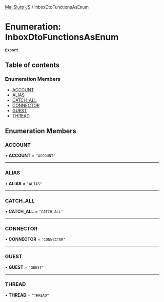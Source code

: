 [MailSlurp JS](../README.md) / InboxDtoFunctionsAsEnum

# Enumeration: InboxDtoFunctionsAsEnum

**`Export`**

## Table of contents

### Enumeration Members

- [ACCOUNT](InboxDtoFunctionsAsEnum.md#account)
- [ALIAS](InboxDtoFunctionsAsEnum.md#alias)
- [CATCH\_ALL](InboxDtoFunctionsAsEnum.md#catch_all)
- [CONNECTOR](InboxDtoFunctionsAsEnum.md#connector)
- [GUEST](InboxDtoFunctionsAsEnum.md#guest)
- [THREAD](InboxDtoFunctionsAsEnum.md#thread)

## Enumeration Members

### ACCOUNT

• **ACCOUNT** = ``"ACCOUNT"``

___

### ALIAS

• **ALIAS** = ``"ALIAS"``

___

### CATCH\_ALL

• **CATCH\_ALL** = ``"CATCH_ALL"``

___

### CONNECTOR

• **CONNECTOR** = ``"CONNECTOR"``

___

### GUEST

• **GUEST** = ``"GUEST"``

___

### THREAD

• **THREAD** = ``"THREAD"``

